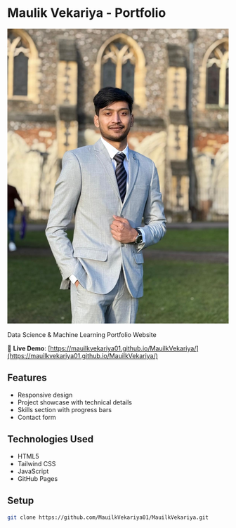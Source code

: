 # Maulik Vekariya - Portfolio

![Portfolio Preview](./Profile.jpg)  <!-- Add a screenshot if available -->

Data Science & Machine Learning Portfolio Website

🔗 **Live Demo**: [https://mauilkvekariya01.github.io/MauilkVekariya/](https://mauilkvekariya01.github.io/MauilkVekariya/)

## Features
- Responsive design
- Project showcase with technical details
- Skills section with progress bars
- Contact form

## Technologies Used
- HTML5
- Tailwind CSS
- JavaScript
- GitHub Pages

## Setup
```bash
git clone https://github.com/MauilkVekariya01/MauilkVekariya.git
